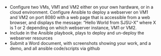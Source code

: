 - Configure two VMs, VM1 and VM2 either on your own hardware, or in a cloud environment. Configure Ansible to deploy a webserver on VM1 and VM2 on port 8080 with a web page that is accessible from a web browser, and displays the message: “Hello World from SJSU-X” where X is 1 or 2 depending on which webserver instance, VM1 or VM2.
- Include in the Ansible playbook, plays to deploy and un-deploy the webserver resources
- Submit a Word document, with screenshots showing your work, and a demo, and all ansible code/scripts via github

